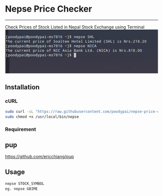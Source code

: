 # Nepse Price Checker
---
Check Prices of Stock Listed in Nepal Stock Exchange using Terminal
![screenshot](images/ArcoLinux-2022-02-11-1644546474_screenshot_1366x768.png)
## Installation
### cURL
```sh
sudo curl -sL "https://raw.githubusercontent.com/poodypai/nepse-price-checker/main/nepse" -o /usr/local/bin/nepse
sudo chmod +x /usr/local/bin/nepse
```
### Requirement
## pup
https://github.com/ericchiang/pup
## Usage
```sh
nepse STOCK_SYMBOL
eg. nepse GBIME

